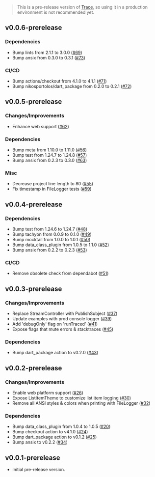 > This is a pre-release version of [Trace](https://github.com/nikosportolos/trace), so using it in a production environment is not recommended yet.

## v0.0.6-prerelease

### Dependencies

- Bump lints from 2.1.1 to 3.0.0 ([#69](https://github.com/nikosportolos/trace/pull/69))
- Bump ansix from 0.3.0 to 0.3.1 ([#73](https://github.com/nikosportolos/trace/pull/73))

### CI/CD

- Bump actions/checkout from 4.1.0 to 4.1.1 ([#71](https://github.com/nikosportolos/trace/pull/71))
- Bump nikosportolos/dart_package from 0.2.0 to 0.2.1 ([#72](https://github.com/nikosportolos/trace/pull/72))


## v0.0.5-prerelease

### Changes/Improvements

- Enhance web support ([#62](https://github.com/nikosportolos/trace/issues/62))

### Dependencies

- Bump meta from 1.10.0 to 1.11.0 ([#56](https://github.com/nikosportolos/trace/issues/56))
- Bump test from 1.24.7 to 1.24.8 ([#57](https://github.com/nikosportolos/trace/issues/57))
- Bump ansix from 0.2.3 to 0.3.0 ([#63](https://github.com/nikosportolos/trace/issues/63))

### Misc

- Decrease project line length to 80 ([#55](https://github.com/nikosportolos/trace/issues/55))
- Fix timestamp in FileLogger tests ([#59](https://github.com/nikosportolos/trace/issues/59))


## v0.0.4-prerelease

### Dependencies

- Bump test from 1.24.6 to 1.24.7 ([#48](https://github.com/nikosportolos/trace/pull/48))
- Bump tachyon from 0.0.9 to 0.1.0 ([#49](https://github.com/nikosportolos/trace/pull/49))
- Bump mocktail from 1.0.0 to 1.0.1 ([#50](https://github.com/nikosportolos/trace/pull/50))
- Bump data_class_plugin from 1.0.5 to 1.1.0 ([#52](https://github.com/nikosportolos/trace/pull/52))
- Bump ansix from 0.2.2 to 0.2.3 ([#53](https://github.com/nikosportolos/trace/pull/53))

### CI/CD

- Remove obsolete check from dependabot ([#51](https://github.com/nikosportolos/trace/pull/51))


## v0.0.3-prerelease

### Changes/Improvements

- Replace StreamController with PublishSubject ([#37](https://github.com/nikosportolos/trace/issues/37))
- Update examples with prod console logger ([#39](https://github.com/nikosportolos/trace/issues/39))
- Add 'debugOnly' flag on 'runTraced' ([#41](https://github.com/nikosportolos/trace/issues/41))
- Expose flags that mute errors & stacktraces ([#45](https://github.com/nikosportolos/trace/issues/45))

### Dependencies

- Bump dart_package action to v0.2.0 ([#43](https://github.com/nikosportolos/trace/issues/43))


## v0.0.2-prerelease

### Changes/Improvements

- Enable web platform support ([#26](https://github.com/nikosportolos/trace/issues/26))
- Expose ListItemTheme to customize list item logging ([#30](https://github.com/nikosportolos/trace/issues/30))
- Remove all ANSI styles & colors when printing with FileLogger ([#32](https://github.com/nikosportolos/trace/issues/32))

### Dependencies

- Bump data_class_plugin from 1.0.4 to 1.0.5 ([#20](https://github.com/nikosportolos/trace/pull/20))
- Bump checkout action to v4.1.0 ([#24](https://github.com/nikosportolos/trace/issues/24))
- Bump dart_package action to v0.1.2 ([#25](https://github.com/nikosportolos/trace/issues/25))
- Bump ansix to v0.2.2 ([#34](https://github.com/nikosportolos/trace/issues/34))


## v0.0.1-prerelease

- Initial pre-release version.
